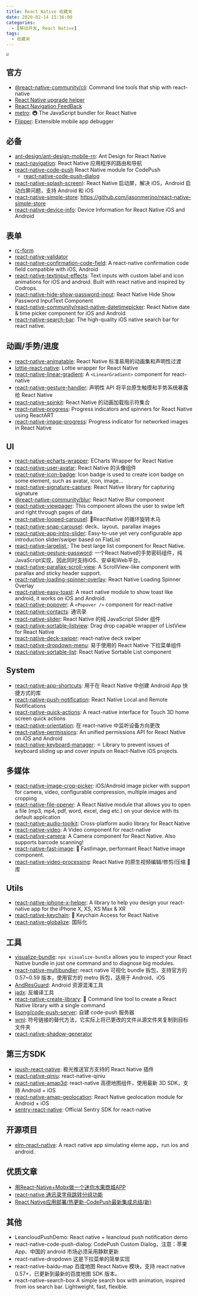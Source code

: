 ```yaml
---
title: React Native 收藏夹
date: 2020-02-14 15:36:00
categories:
  - [移动开发, React Native]
tags:
  - 收藏夹
---
```


<img src="https://i.loli.net/2020/02/19/6Vnx84tSCOP2XcE.jpg" style="zoom:50%;" />

<!-- more -->

## 官方

- [@react-native-community/cli](https://github.com/react-native-community/cli/): Command line tools that ship with react-native
- [React Native upgrade helper](https://react-native-community.github.io/upgrade-helper/)
- [React Navigation FeedBack](https://react-navigation.canny.io)
- [metro](https://github.com/facebook/metro):  🚇 The JavaScript bundler for React Native
- [Flipper](https://fbflipper.com/): Extensible mobile app debugger

## 必备

- [ant-design/ant-design-mobile-rn](https://github.com/ant-design/ant-design-mobile-rn): Ant Design for React Native
- [react-navigation](https://reactnavigation.org/zh-Hans/): React Native 应用程序的路由和导航
- [react-native-code-push](https://github.com/Microsoft/react-native-code-push) React Native module for CodePush
  - [react-native-code-push-dialog](https://github.com/strawferry/CodePushDialog)
- [react-native-splash-screen](http://t.cn/RM8Gg7q)): React Native 启动屏，解决 iOS，Android 启动白屏问题，支持 Android 和 iOS
- [react-native-simple-store](https://github.com/jasonmerino/react-native-simple-store): https://github.com/jasonmerino/react-native-simple-store
- [react-native-device-info](https://github.com/react-native-community/react-native-device-info): Device Information for React Native iOS and Android

## 表单

- [rc-form](https://www.npmjs.com/package/rc-form)
- [react-native-validator](https://www.npmjs.com/package/react-native-validator)
- [react-native-confirmation-code-field](https://www.npmjs.com/package/react-native-confirmation-code-field): A react-native confirmation code field compatible with iOS, Android
- [react-native-textinput-effects](https://github.com/halilb/react-native-textinput-effects): Text inputs with custom label and icon animations for iOS and android. Built with react native and inspired by Codrops.
- [react-native-hide-show-password-input](https://www.npmjs.com/package/react-native-hide-show-password-input): React Native Hide Show Password InputText Component
- [react-native-community/react-native-datetimepicker](https://github.com/react-native-community/react-native-datetimepicker): React Native date & time picker component for iOS and Android
- [react-native-search-bar](https://github.com/umhan35/react-native-search-bar): The high-quality iOS native search bar for react native.

## 动画/手势/进度

- [react-native-animatable](https://github.com/oblador/react-native-animatable): React Native 标准易用的动画集和声明性过渡
- [lottie-react-native](https://github.com/react-native-community/lottie-react-native): Lottie wrapper for React Native
- [react-native-linear-gradient](http://t.cn/RsYAM96): A `<LinearGradient>` component for react-native
- [react-native-gesture-handler](http://t.cn/AiKMLWNy): 声明性 API 将平台原生触摸和手势系统暴露给 React Native
- [react-native-spinkit](http://t.cn/AiC4H5l3): React Native 的动画加载指示符集合
- [react-native-progress](https://github.com/oblador/react-native-progress): Progress indicators and spinners for React Native using ReactART
- [react-native-image-progress](https://github.com/oblador/react-native-image-progress): 	Progress indicator for networked images in React Native

## UI

- [react-native-echarts-wrapper](https://github.com/tomLadder/react-native-echarts-wrapper): ECharts Wrapper for React Native
- [react-native-user-avatar](https://github.com/avishayil/react-native-user-avatar): React Native 的头像组件
- [react-native-icon-badge](https://www.npmjs.com/package/react-native-icon-badge): Icon badge is used to create icon badge on some element, such as avatar, icon, image...
- [react-native-signature-capture](https://www.npmjs.com/package/react-native-signature-capture): React Native library for capturing signature
- [@react-native-community/blur](http://t.cn/AiC4Tgcw): React Native Blur component
- [react-native-viewpager](https://github.com/react-native-community/react-native-viewpager): This component allows the user to swipe left and right through pages of data
- [react-native-looped-carousel](http://t.cn/Ai9YU5QM): 🎠ReactNative 的循环旋转木马
- [react-native-snap-carousel](http://t.cn/Ai9YybZ6): deck、layout、parallax images
- [react-native-app-intro-slider](http://t.cn/Ai9Y4qZ0): Easy-to-use yet very configurable app introduction slider/swiper based on FlatList
- [react-native-largelist ](https://github.com/bolan9999/react-native-largelist): The best large list component for React Native.
- [react-native-gesture-password](https://github.com/Spikef/react-native-gesture-password): 一个React Native的手势密码组件，纯JavaScript实现，因此同时支持iOS、安卓和Web平台。
- [react-native-parallax-scroll-view](https://github.com/i6mi6/react-native-parallax-scroll-view): A ScrollView-like component with parallax and sticky header support.
- [react-native-loading-spinner-overlay](http://t.cn/EIJQNBS): React Native Loading Spinner Overlay
- [react-native-easy-toast](https://github.com/crazycodeboy/react-native-easy-toast): A react native module to show toast like android, it works on iOS and Android.
- [react-native-popover](https://github.com/jeanregisser/react-native-popover): A `<Popover />` component for react-native
- [react-native-contacts](https://github.com/morenoh149/react-native-contacts): 通讯录
- [react-native-slider](https://github.com/jeanregisser/react-native-slider): React Native 的纯 JavaScript Slider 组件
- [react-native-sortable-listview](https://github.com/deanmcpherson/react-native-sortable-listview): Drag drop capable wrapper of ListView for React Native
- [react-native-deck-swiper](https://github.com/alexbrillant/react-native-deck-swiper): react-native deck swiper
- [react-native-dropdown-menu](https://github.com/WheelerLee/react-native-dropdown-menu): 易于使用的 React Native 下拉菜单组件
- [react-native-sortable-list](https://github.com/gitim/react-native-sortable-list): React Native Sortable List component

## System

- [react-native-app-shortcuts](http://t.cn/AiCl5HTw): 用于在 React Native 中创建 Android App 快捷方式的库
- [react-native-push-notification](http://t.cn/AiC5uTiP): React Native Local and Remote Notifications
- [react-native-quick-actions](https://github.com/jordanbyron/react-native-quick-actions): A react-native interface for Touch 3D home screen quick actions
- [react-native-orientation](http://t.cn/RsYAuMA): 在 react-native 中监听设备方向更改
- [react-native-permissions](https://github.com/react-native-community/react-native-permissions):	An unified permissions API for React Native on iOS and Android
- [react-native-keyboard-manager](https://github.com/douglasjunior/react-native-keyboard-manager): ⚛ Library to prevent issues of keyboard sliding up and cover inputs on React-Native iOS projects.

## 多媒体

- [react-native-image-crop-picker](http://t.cn/RcqvN9z): iOS/Android image picker with support for camera, video, configurable compression, multiple images and cropping
- [react-native-file-opener](https://github.com/huangzuizui/react-native-file-opener): A React Native module that allows you to open a file (mp3, mp4, pdf, word, excel, dwg etc.) on your device with its default application
- [react-native-audio-toolkit](https://github.com/react-native-community/react-native-audio-toolkit): Cross-platform audio library for React Native
- [react-native-video](https://github.com/react-native-community/react-native-video): A Video component for react-native
- [react-native-camera](https://github.com/react-native-community/react-native-camera): A Camera component for React Native. Also supports barcode scanning!
- [react-native-fast-image](https://github.com/DylanVann/react-native-fast-image): 	🚩 FastImage, performant React Native image component.
- [react-native-video-processing](https://github.com/shahen94/react-native-video-processing): React Native 的原生视频编辑/修剪/压缩 🎥 库

## Utils

- [react-native-iphone-x-helper](https://github.com/ptelad/react-native-iphone-x-helper): A library to help you design your react-native app for the iPhone X, XS, XS Max & XR
- [react-native-keychain](https://github.com/oblador/react-native-keychain): 🔑 Keychain Access for React Native
- [react-native-globalize](https://github.com/joshswan/react-native-globalize): 国际化

## 工具

- [visualize-bundle](https://github.com/JonnyBurger/npx-visualize-bundle): `npx visualize-bundle` allows you to inspect your React Native bundle in just one command and to diagnose big modules.
- [react-native-multibundler](https://github.com/smallnew/react-native-multibundler): react native 可视化 bundle 拆包，支持官方的 0.57~0.59 版本，使用官方的 metro 拆包，适用于 Android、iOS
- [AndResGuard](https://github.com/shwenzhang/AndResGuard): Android 资源混淆工具
- [jadx](https://github.com/skylot/jadx): 反编译工具
- [react-native-create-library](https://github.com/frostney/react-native-create-library): 📓 Command line tool to create a React Native library with a single command
- [lisong/code-push-server](http://t.cn/Rk0o2em): 自建 code-push 服务器
- [wml](https://github.com/wix/wml): 符号链接的替代方法，它实际上将已更改的文件从源文件夹复制到目标文件夹
- [react-native-shadow-generator](https://ethercreative.github.io/react-native-shadow-generator/)

## 第三方SDK

- [jpush-react-native](http://t.cn/RIPNOd5): 极光推送官方支持的 React Native 插件
- [react-native-qiniu](https://github.com/sishuguojixuefu/react-native-qiniu): react-native-qiniu
- [react-native-amap3d](http://t.cn/E9W1RhM): react-native 高德地图组件，使用最新 3D SDK，支持 Android + iOS
- [react-native-amap-geolocation](http://t.cn/E9W1rwb): React Native geolocation module for Android + iOS
- [sentry-react-native](https://github.com/getsentry/sentry-react-native): Official Sentry SDK for react-native

## 开源项目

- [elm-react-native](https://github.com/stoneWeb/elm-react-native): A react native app simulating eleme app，run ios and android.

## 优质文章

- [用React-Native+Mobx做一个迷你水果商城APP](https://bre.is/JdW9YRdE)
- [react-native 通讯录字母跳转分组功能](https://bre.is/xNQwNZbZ)
- [React Native应用部署/热更新-CodePush最新集成总结(新)](https://bre.is/DxEXYBfx)

## 其他

- LeancloudPushDemo: React native + leancloud push notification demo
- react-native-code-push-dialog: CodePush Custom Dialog，注意：苹果 App、中国的 android 市场必须采用静默更新
- react-native-dropdown		这是下拉菜单的简单实现
- react-native-baidu-map		百度地图 React Native 模块，支持 react native 0.57+，已更新到最新的百度地图 SDK 版本。
- react-native-search-box		A simple search box with animation, inspired from ios search bar. Lightweight, fast, flexible.
